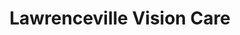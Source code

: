 ---
title: "Lawrenceville Vision Care"
url: /pittsburgh/lawrenceville-vision-care/
shop: optician
---
